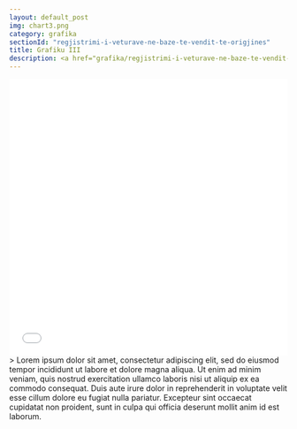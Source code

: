 ```yaml
---
layout: default_post
img: chart3.png
category: grafika
sectionId: "regjistrimi-i-veturave-ne-baze-te-vendit-te-origjines"
title: Grafiku III
description: <a href="grafika/regjistrimi-i-veturave-ne-baze-te-vendit-te-origjines.html">Ky grafikon </a>paraqet regjistrimin e  veturave ne baze te vendit te origjines.<br>Lorem ipsum dolor sit amet, consectetur adipiscing elit, sed do eiusmod tempor incididunt ut labore et dolore magna aliqua. Ut enim ad minim veniam, quis nostrud exercitation ullamco laboris nisi ut aliquip ex ea commodo consequat.
---
```



<iframe class="highcharts-iframe" src="//cloud.highcharts.com/embed/izuqud" style="border: 0; width: 100%; height: 500px">&nbsp;</iframe>
> Lorem ipsum dolor sit amet, consectetur adipiscing elit, sed do eiusmod tempor incididunt ut labore et dolore magna aliqua. Ut enim ad minim veniam, quis nostrud exercitation ullamco laboris nisi ut aliquip ex ea commodo consequat. Duis aute irure dolor in reprehenderit in voluptate velit esse cillum dolore eu fugiat nulla pariatur. Excepteur sint occaecat cupidatat non proident, sunt in culpa qui officia deserunt mollit anim id est laborum.
